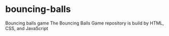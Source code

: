 # bouncing-balls
Bouncing balls game
The Bouncing Balls Game repository is build by HTML, CSS, and JavaScript
